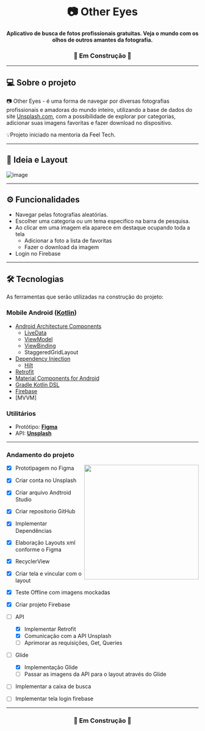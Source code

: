 <h1 align="center">
     📷  Other Eyes 
</h1>

<h4 align="center">
     Aplicativo de busca de fotos profissionais gratuitas. Veja o mundo com os olhos de outros amantes da fotografia. 
</h4>
</p>


<h3 align="center">
	🚧   Em Construção  🚧
</h3>

---
</p>

## 💻 Sobre o projeto

📷 Other Eyes - é uma forma de navegar por diversas fotografias profissionais e amadoras do mundo inteiro, utilizando a base de dados do site [Unsplash.com](https://unsplash.com/), com a possibilidade de explorar por categorias, adicionar suas imagens favoritas e fazer download no dispositivo. 


💡Projeto iniciado na mentoria da Feel Tech.


---

## 📝 Ideia e Layout

![image](https://user-images.githubusercontent.com/98534865/167969289-4b9b6b7f-eea3-42e3-b1ad-0399d0b04cd7.png)




---

## ⚙️ Funcionalidades


- Navegar pelas fotografias aleatórias.
- Escolher uma categoria ou um tema especifico na barra de pesquisa.
- Ao clicar em uma imagem ela aparece em destaque ocupando toda a tela
	- Adicionar a foto a lista de favoritas
	- Fazer o download da imagem
- Login no Firebase
 
---
## 🛠 Tecnologias 

As ferramentas que serão utilizadas na construção do projeto:


### Mobile Android  ([Kotlin](https://kotlinlang.org/))
- [Android Architecture Components](https://developer.android.com/topic/libraries/architecture) 
  - [LiveData](https://developer.android.com/topic/libraries/architecture/livedata)
  - [ViewModel](https://developer.android.com/topic/libraries/architecture/viewmodel)
  - [ViewBinding](https://developer.android.com/topic/libraries/view-binding) 
  - StaggeredGridLayout
- [Dependency Injection](https://developer.android.com/training/dependency-injection)
  - [Hilt](https://dagger.dev/hilt)
- [Retrofit](https://square.github.io/retrofit/)
- [Material Components for Android](https://github.com/material-components/material-components-android)
- [Gradle Kotlin DSL](https://docs.gradle.org/current/userguide/kotlin_dsl.html)
- [Firebase](https://firebase.google.com/?hl=pt)
- [MVVM]



### Utilitários
- Protótipo:  **[Figma](https://www.figma.com/)**
- API: **[Unsplash](https://unsplash.com/developers)**

---
### Andamento do projeto
<p>
  <img width="300" align='right' src="https://user-images.githubusercontent.com/98534865/174669898-1658b71d-0176-4aa2-b61b-4220c4968fd9.gif" >
</p>


- [x] Prototipagem no Figma
- [x] Criar conta no Unsplash
- [x] Criar arquivo Andtroid Studio
- [x] Criar repositorio GitHub
- [x] Implementar Dependências
- [x] Elaboração Layouts xml conforme o Figma
- [x] RecyclerView
- [x] Criar tela e vincular com o layout
- [x] Teste Offline com imagens mockadas
- [x] Criar projeto Firebase 
- [ ] API
	- [x] Implementar Retrofit
	- [x] Comunicação com a API Unsplash
	- [ ] Aprimorar as requisições, Get, Queries
- [ ] Glide
	- [x] Implementação Glide
	- [ ] Passar as imagens da API para o layout através do Glide
- [ ] Implementar a caixa de busca
- [ ] Implementar tela login firebase


---

<h3 align="center">
	🚧   Em Construção  🚧
</h3>

